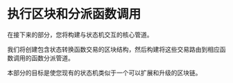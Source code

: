 # 执行区块和分派函数调用

在接下来的部分，您将构建与状态机交互的核心管道。

我们将创建包含状态转换函数交易的区块结构，然后构建将这些交易路由到相应函数调用的函数分派管道。

本部分的目标是使您现有的状态机类似于一个可以扩展和升级的区块链。